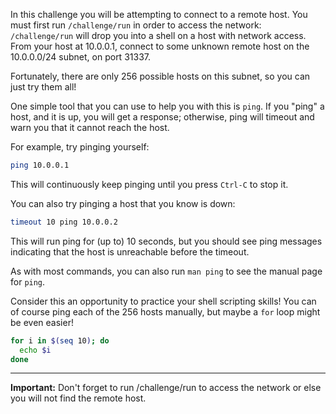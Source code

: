 In this challenge you will be attempting to connect to a remote host.
You must first run `/challenge/run` in order to access the network: `/challenge/run` will drop you into a shell on a host with network access.
From your host at 10.0.0.1, connect to some unknown remote host on the 10.0.0.0/24 subnet, on port 31337.

Fortunately, there are only 256 possible hosts on this subnet, so you can just try them all!

One simple tool that you can use to help you with this is `ping`.
If you "ping" a host, and it is up, you will get a response; otherwise, ping will timeout and warn you that it cannot reach the host.

For example, try pinging yourself:
```sh
ping 10.0.0.1
```
This will continuously keep pinging until you press `Ctrl-C` to stop it.

You can also try pinging a host that you know is down:
```sh
timeout 10 ping 10.0.0.2
```
This will run ping for (up to) 10 seconds, but you should see ping messages indicating that the host is unreachable before the timeout.

As with most commands, you can also run `man ping` to see the manual page for `ping`.

Consider this an opportunity to practice your shell scripting skills!
You can of course ping each of the 256 hosts manually, but maybe a `for` loop might be even easier!

```sh
for i in $(seq 10); do
  echo $i
done
```

----
**Important:** Don't forget to run /challenge/run to access the network or else you will not find the remote host.

